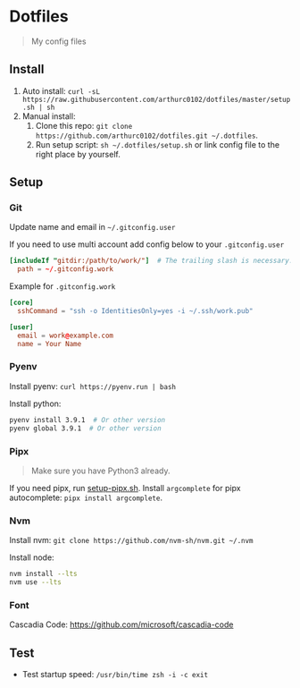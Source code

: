 # Dotfiles

> My config files

## Install

1. Auto install: `curl -sL https://raw.githubusercontent.com/arthurc0102/dotfiles/master/setup.sh | sh`
2. Manual install:
    1. Clone this repo: `git clone https://github.com/arthurc0102/dotfiles.git ~/.dotfiles`.
    2. Run setup script: `sh ~/.dotfiles/setup.sh` or link config file to the right place by yourself.

## Setup

### Git

Update name and email in `~/.gitconfig.user`

If you need to use multi account add config below to your `.gitconfig.user`

```conf
[includeIf "gitdir:/path/to/work/"]  # The trailing slash is necessary.
  path = ~/.gitconfig.work
```

Example for `.gitconfig.work`

```conf
[core]
  sshCommand = "ssh -o IdentitiesOnly=yes -i ~/.ssh/work.pub"

[user]
  email = work@example.com
  name = Your Name
```

### Pyenv

Install pyenv: `curl https://pyenv.run | bash`

Install python:

```bash
pyenv install 3.9.1  # Or other version
pyenv global 3.9.1  # Or other version
```

### Pipx

> Make sure you have Python3 already.

If you need pipx, run [setup-pipx.sh](./setup-pipx.sh).
Install `argcomplete` for pipx autocomplete: `pipx install argcomplete`.

### Nvm

Install nvm: `git clone https://github.com/nvm-sh/nvm.git ~/.nvm`

Install node:

```bash
nvm install --lts
nvm use --lts
```

### Font

Cascadia Code: <https://github.com/microsoft/cascadia-code>

## Test

- Test startup speed: `/usr/bin/time zsh -i -c exit`
